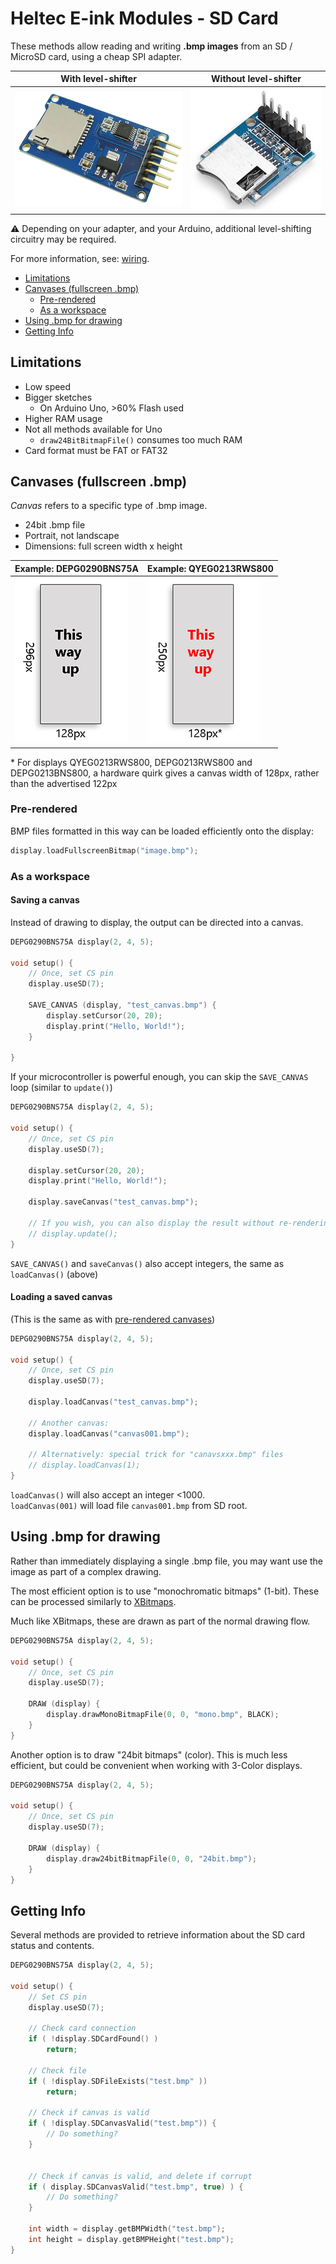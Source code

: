 # Heltec E-ink Modules - SD Card

These methods allow reading and writing **.bmp images** from an SD / MicroSD card, using a cheap SPI adapter.

With level-shifter  |   Without level-shifter
--------------------|-------------------------
![MicroSD module](adapter-level-shifter.png) | ![MicroSD module](adapter.png)

⚠ Depending on your adapter, and your Arduino, additional level-shifting circuitry may be required.

For more information, see: [wiring](/docs/README.md#wiring).

- [Limitations](#limitations)
- [Canvases (fullscreen .bmp)](#canvases-fullscreen-bmp)
  - [Pre-rendered](#pre-rendered)
  - [As a workspace](#as-a-workspace)
- [Using .bmp for drawing](#using-bmp-for-drawing)
- [Getting Info](#getting-info)


## Limitations

* Low speed
* Bigger sketches 
   * On Arduino Uno, >60% Flash used
* Higher RAM usage
* Not all methods available for Uno
    * `draw24BitBitmapFile()` consumes too much RAM
* Card format must be FAT or FAT32

## Canvases (fullscreen .bmp)

*Canvas* refers to a specific type of .bmp image.
* 24bit .bmp file
* Portrait, not landscape
* Dimensions: full screen width x height



Example: DEPG0290BNS75A | Example: QYEG0213RWS800
---|---
![diagram of "canvas"](canvas_depg0290bns75a.png) | ![diagram of "canvas"](canvas_qyeg0213rws800.png)

\* For displays QYEG0213RWS800, DEPG0213RWS800 and DEPG0213BNS800, a hardware quirk gives a canvas width of 128px, rather than the advertised 122px

### Pre-rendered
BMP files formatted in this way can be loaded efficiently onto the display:
```cpp
display.loadFullscreenBitmap("image.bmp");
```

### As a workspace 

#### Saving a canvas
Instead of drawing to display, the output can be directed into a canvas.

```cpp
DEPG0290BNS75A display(2, 4, 5);

void setup() {
    // Once, set CS pin
    display.useSD(7);

    SAVE_CANVAS (display, "test_canvas.bmp") {
        display.setCursor(20, 20);
        display.print("Hello, World!");
    }

}
```

If your microcontroller is powerful enough, you can skip the `SAVE_CANVAS` loop (similar to `update()`)

```cpp
DEPG0290BNS75A display(2, 4, 5);

void setup() {
    // Once, set CS pin
    display.useSD(7);

    display.setCursor(20, 20);
    display.print("Hello, World!");

    display.saveCanvas("test_canvas.bmp");
    
    // If you wish, you can also display the result without re-rendering
    // display.update();
}
```

`SAVE_CANVAS()` and `saveCanvas()` also accept integers, the same as `loadCanvas()` (above)

#### Loading a saved canvas

(This is the same as with [pre-rendered canvases](#pre-rendered))

```cpp
DEPG0290BNS75A display(2, 4, 5);

void setup() {
    // Once, set CS pin
    display.useSD(7);

    display.loadCanvas("test_canvas.bmp");
    
    // Another canvas:
    display.loadCanvas("canvas001.bmp");

    // Alternatively: special trick for "canavsxxx.bmp" files
    // display.loadCanvas(1);
}
```
`loadCanvas()` will also accept an integer <1000.<br />
`loadCanvas(001)` will load file `canvas001.bmp` from SD root.

## Using .bmp for drawing

Rather than immediately displaying a single .bmp file, you may want use the image as part of a complex drawing.

The most efficient option is to use "monochromatic bitmaps" (1-bit). These can be processed similarly to [XBitmaps](/docs/XBitmapTutorial/mono.md).

Much like XBitmaps, these are drawn as part of the normal drawing flow.

```cpp
DEPG0290BNS75A display(2, 4, 5);

void setup() {
    // Once, set CS pin
    display.useSD(7);

    DRAW (display) {
        display.drawMonoBitmapFile(0, 0, "mono.bmp", BLACK);
    }    
}
```

Another option is to draw "24bit bitmaps" (color).
This is much less efficient, but could be convenient when working with 3-Color displays.

```cpp
DEPG0290BNS75A display(2, 4, 5);

void setup() {
    // Once, set CS pin
    display.useSD(7);

    DRAW (display) {
        display.draw24bitBitmapFile(0, 0, "24bit.bmp");
    }    
}
```

## Getting Info

Several methods are provided to retrieve information about the SD card status and contents.

```cpp
DEPG0290BNS75A display(2, 4, 5);

void setup() {
    // Set CS pin
    display.useSD(7);

    // Check card connection
    if ( !display.SDCardFound() )
        return;

    // Check file
    if ( !display.SDFileExists("test.bmp" ))
        return;

    // Check if canvas is valid
    if ( !display.SDCanvasValid("test.bmp")) {
        // Do something?
    }


    // Check if canvas is valid, and delete if corrupt
    if ( display.SDCanvasValid("test.bmp", true) ) {
        // Do something?
    }

    int width = display.getBMPWidth("test.bmp");
    int height = display.getBMPHeight("test.bmp");
}
```
